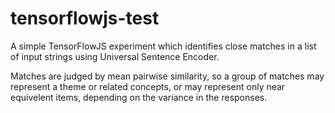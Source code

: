 # tensorflowjs-test

A simple TensorFlowJS experiment which identifies close matches in a list of input strings using Universal Sentence Encoder.

Matches are judged by mean pairwise similarity, so a group of matches may represent a theme or related concepts, or may represent only near equivelent items, depending on the variance in the responses.
